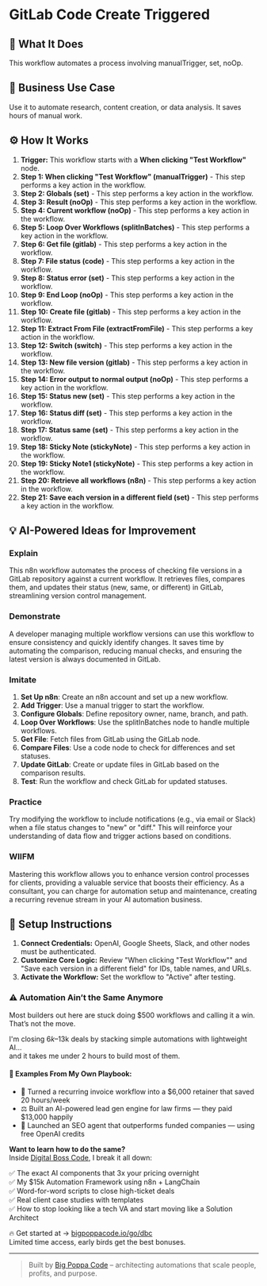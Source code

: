 # GitLab Code Create Triggered

## 🚀 What It Does
This workflow automates a process involving manualTrigger, set, noOp.

## 💼 Business Use Case
Use it to automate research, content creation, or data analysis. It saves hours of manual work.

## ⚙️ How It Works
1.  **Trigger:** This workflow starts with a **When clicking "Test Workflow"** node.
2. **Step 1: When clicking "Test Workflow" (manualTrigger)** - This step performs a key action in the workflow.
3. **Step 2: Globals (set)** - This step performs a key action in the workflow.
4. **Step 3: Result (noOp)** - This step performs a key action in the workflow.
5. **Step 4: Current workflow (noOp)** - This step performs a key action in the workflow.
6. **Step 5: Loop Over Workflows (splitInBatches)** - This step performs a key action in the workflow.
7. **Step 6: Get file (gitlab)** - This step performs a key action in the workflow.
8. **Step 7: File status (code)** - This step performs a key action in the workflow.
9. **Step 8: Status error (set)** - This step performs a key action in the workflow.
10. **Step 9: End Loop (noOp)** - This step performs a key action in the workflow.
11. **Step 10: Create file (gitlab)** - This step performs a key action in the workflow.
12. **Step 11: Extract From File (extractFromFile)** - This step performs a key action in the workflow.
13. **Step 12: Switch (switch)** - This step performs a key action in the workflow.
14. **Step 13: New file version (gitlab)** - This step performs a key action in the workflow.
15. **Step 14: Error output to normal output (noOp)** - This step performs a key action in the workflow.
16. **Step 15: Status new (set)** - This step performs a key action in the workflow.
17. **Step 16: Status diff (set)** - This step performs a key action in the workflow.
18. **Step 17: Status same (set)** - This step performs a key action in the workflow.
19. **Step 18: Sticky Note (stickyNote)** - This step performs a key action in the workflow.
20. **Step 19: Sticky Note1 (stickyNote)** - This step performs a key action in the workflow.
21. **Step 20: Retrieve all workflows (n8n)** - This step performs a key action in the workflow.
22. **Step 21: Save each version in a different field (set)** - This step performs a key action in the workflow.

## 💡 AI-Powered Ideas for Improvement
### Explain
This n8n workflow automates the process of checking file versions in a GitLab repository against a current workflow. It retrieves files, compares them, and updates their status (new, same, or different) in GitLab, streamlining version control management.

### Demonstrate
A developer managing multiple workflow versions can use this workflow to ensure consistency and quickly identify changes. It saves time by automating the comparison, reducing manual checks, and ensuring the latest version is always documented in GitLab.

### Imitate
1. **Set Up n8n**: Create an n8n account and set up a new workflow.
2. **Add Trigger**: Use a manual trigger to start the workflow.
3. **Configure Globals**: Define repository owner, name, branch, and path.
4. **Loop Over Workflows**: Use the splitInBatches node to handle multiple workflows.
5. **Get File**: Fetch files from GitLab using the GitLab node.
6. **Compare Files**: Use a code node to check for differences and set statuses.
7. **Update GitLab**: Create or update files in GitLab based on the comparison results.
8. **Test**: Run the workflow and check GitLab for updated statuses.

### Practice
Try modifying the workflow to include notifications (e.g., via email or Slack) when a file status changes to "new" or "diff." This will reinforce your understanding of data flow and trigger actions based on conditions.

### WIIFM
Mastering this workflow allows you to enhance version control processes for clients, providing a valuable service that boosts their efficiency. As a consultant, you can charge for automation setup and maintenance, creating a recurring revenue stream in your AI automation business.

## 🔧 Setup Instructions
1. **Connect Credentials:** OpenAI, Google Sheets, Slack, and other nodes must be authenticated.
2. **Customize Core Logic:** Review "When clicking "Test Workflow"" and "Save each version in a different field" for IDs, table names, and URLs.
3. **Activate the Workflow:** Set the workflow to "Active" after testing.

### ⚠️ Automation Ain’t the Same Anymore

Most builders out here are stuck doing $500 workflows and calling it a win.  
That’s not the move.  

I'm closing $6k–$13k deals by stacking simple automations with lightweight AI...  
and it takes me under 2 hours to build most of them.

#### 🧠 Examples From My Own Playbook:
- 🔁 Turned a recurring invoice workflow into a $6,000 retainer that saved 20 hours/week  
- ⚖️ Built an AI-powered lead gen engine for law firms — they paid $13,000 happily  
- 🚀 Launched an SEO agent that outperforms funded companies — using free OpenAI credits  

**Want to learn how to do the same?**  
Inside [Digital Boss Code](https://bigpoppacode.io/go/dbc), I break it all down:

✅ The exact AI components that 3x your pricing overnight  
✅ My $15k Automation Framework using n8n + LangChain  
✅ Word-for-word scripts to close high-ticket deals  
✅ Real client case studies with templates  
✅ How to stop looking like a tech VA and start moving like a Solution Architect  

🔥 Get started at → [bigpoppacode.io/go/dbc](https://bigpoppacode.io/go/dbc)  
Limited time access, early birds get the best bonuses.

---
> Built by [Big Poppa Code](https://bigpoppacode.io) – architecting automations that scale people, profits, and purpose.
